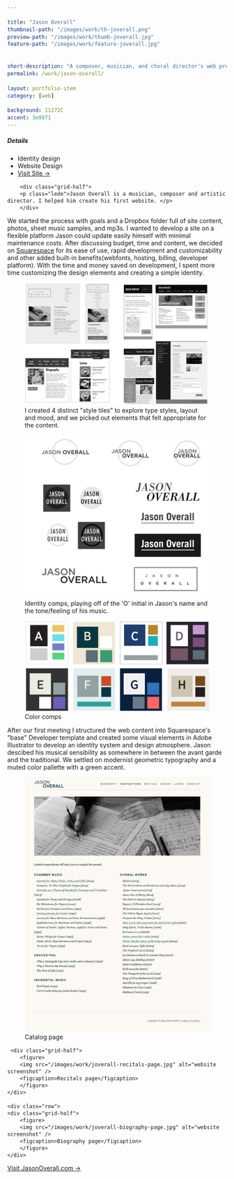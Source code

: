 ```yaml
---

title: "Jason Overall"
thumbnail-path: "/images/work/th-joverall.png"
preview-path: "/images/work/thumb-joverall.jpg"
feature-path: "/images/work/feature-joverall.jpg"


short-description: "A composer, musician, and choral director's web presence"
permalink: /work/jason-overall/

layout: portfolio-item
category: [web]

background: 11272C
accent: 3e9971
---
```



<div class="row">
        <div class="grid-half grid-flip portfolio-detail-box"><h5>Details</h5>
<ul class="list-unstyled">
<li><i class="fa fa-eye"></i> Identity design</li>
<li><i class="fa fa-file-code-o"></i> Website Design</li>
<li><a class="button button-large button-white" href="http://jasonoverall.com">Visit Site &rarr;</a></li>
</ul>
</div>

        <div class="grid-half">
        <p class="lede">Jason Overall is a musician, composer and artistic director. I helped him create his first website. </p>
        </div>
</div>

We started the process with goals and a Dropbox folder full of site content, photos, sheet music samples, and mp3s. I wanted to develop a site on a flexible platform Jason could update easily himself with minimal maintenance costs. After discussing budget, time and content, we decided on [Squarespace](http://squarespace.com) for its ease of use, rapid development and customizability and other added built-in benefits(webfonts, hosting, billing, developer platform). With the time and money saved on development, I spent more time customizing the design elements and creating a simple identity.


<figure>
<img src="/images/work/joverall-styletiles.jpg" alt="website mockups in narow and wide views" />
<figcaption>I created 4 distinct "style tiles" to explore type styles, layout and mood, and we picked out elements that felt appropriate for the content.</figcaption>
</figure>

 <div class="row">
    <div class="grid-half">
<figure>
<img src="/images/work/joverall-identity-comps.jpg" alt="Jason Overall's name set in different fonts and arrangements" />
<figcaption>Identity comps, playing off of the 'O' initial in Jason's name and the tone/feeling of his music.</figcaption>
</figure></div>

 <div class="row">
    <div class="grid-half">
<figure>
<img src="/images/work/joverall-color-comps.png" alt="Set of color swatches"/>
<figcaption>Color comps</figcaption>
</figure></div>

</div>

After our first meeting I structured the web content into Squarespace's "base" Developer template and created some visual elements in Adobe Illustrator to develop an identity system and design atmosphere. Jason descibed his musical sensibility as somewhere in between the avant garde and the traditional. We settled on modernist geometric typography and a muted color pallette with a green accent.

<p><figure>
        <img src="/images/work/joverall-catalog-page.jpg" alt="website screenshot" />
        <figcaption>Catalog page</figcaption>
        </figure>
        </p>
    
     <div class="grid-half">
        <figure>
        <img src="/images/work/joverall-recitals-page.jpg" alt="website screenshot" />
        <figcaption>Recitals page</figcaption>
        </figure>
    </div>
    
    <div class="row">
    <div class="grid-half">
        <figure>
        <img src="/images/work/joverall-biography-page.jpg" alt="website screenshot" />
        <figcaption>Biography page</figcaption>
        </figure>
    </div>
        
</div>

<div class="row">
    <div class="grid-third float-center"><a class="button button-large button-white" href="http://jasonoverall.com">Visit JasonOverall.com &rarr;</a></div>
</div>


